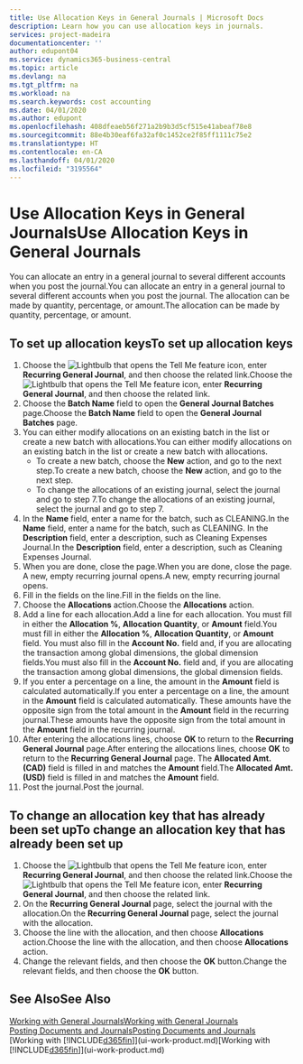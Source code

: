 ```yaml
---
title: Use Allocation Keys in General Journals | Microsoft Docs
description: Learn how you can use allocation keys in journals.
services: project-madeira
documentationcenter: ''
author: edupont04
ms.service: dynamics365-business-central
ms.topic: article
ms.devlang: na
ms.tgt_pltfrm: na
ms.workload: na
ms.search.keywords: cost accounting
ms.date: 04/01/2020
ms.author: edupont
ms.openlocfilehash: 408dfeaeb56f271a2b9b3d5cf515e41abeaf78e8
ms.sourcegitcommit: 88e4b30eaf6fa32af0c1452ce2f85ff1111c75e2
ms.translationtype: HT
ms.contentlocale: en-CA
ms.lasthandoff: 04/01/2020
ms.locfileid: "3195564"
---
```

# <a name="use-allocation-keys-in-general-journals"></a><span data-ttu-id="3e4c8-103">Use Allocation Keys in General Journals</span><span class="sxs-lookup"><span data-stu-id="3e4c8-103">Use Allocation Keys in General Journals</span></span>
<span data-ttu-id="3e4c8-104">You can allocate an entry in a general journal to several different accounts when you post the journal.</span><span class="sxs-lookup"><span data-stu-id="3e4c8-104">You can allocate an entry in a general journal to several different accounts when you post the journal.</span></span> <span data-ttu-id="3e4c8-105">The allocation can be made by quantity, percentage, or amount.</span><span class="sxs-lookup"><span data-stu-id="3e4c8-105">The allocation can be made by quantity, percentage, or amount.</span></span>

## <a name="to-set-up-allocation-keys"></a><span data-ttu-id="3e4c8-106">To set up allocation keys</span><span class="sxs-lookup"><span data-stu-id="3e4c8-106">To set up allocation keys</span></span>
1. <span data-ttu-id="3e4c8-107">Choose the ![Lightbulb that opens the Tell Me feature](media/ui-search/search_small.png "Tell me what you want to do") icon, enter **Recurring General Journal**, and then choose the related link.</span><span class="sxs-lookup"><span data-stu-id="3e4c8-107">Choose the ![Lightbulb that opens the Tell Me feature](media/ui-search/search_small.png "Tell me what you want to do") icon, enter **Recurring General Journal**, and then choose the related link.</span></span>
2. <span data-ttu-id="3e4c8-108">Choose the **Batch Name** field to open the **General Journal Batches** page.</span><span class="sxs-lookup"><span data-stu-id="3e4c8-108">Choose the **Batch Name** field to open the **General Journal Batches** page.</span></span>
3. <span data-ttu-id="3e4c8-109">You can either modify allocations on an existing batch in the list or create a new batch with allocations.</span><span class="sxs-lookup"><span data-stu-id="3e4c8-109">You can either modify allocations on an existing batch in the list or create a new batch with allocations.</span></span>
   * <span data-ttu-id="3e4c8-110">To create a new batch, choose the **New** action, and go to the next step.</span><span class="sxs-lookup"><span data-stu-id="3e4c8-110">To create a new batch, choose the **New** action, and go to the next step.</span></span>
   * <span data-ttu-id="3e4c8-111">To change the allocations of an existing journal, select the journal and go to step 7.</span><span class="sxs-lookup"><span data-stu-id="3e4c8-111">To change the allocations of an existing journal, select the journal and go to step 7.</span></span>    
4. <span data-ttu-id="3e4c8-112">In the **Name** field, enter a name for the batch, such as CLEANING.</span><span class="sxs-lookup"><span data-stu-id="3e4c8-112">In the **Name** field, enter a name for the batch, such as CLEANING.</span></span> <span data-ttu-id="3e4c8-113">In the **Description** field, enter a description, such as Cleaning Expenses Journal.</span><span class="sxs-lookup"><span data-stu-id="3e4c8-113">In the **Description** field, enter a description, such as Cleaning Expenses Journal.</span></span>
5. <span data-ttu-id="3e4c8-114">When you are done, close the page.</span><span class="sxs-lookup"><span data-stu-id="3e4c8-114">When you are done, close the page.</span></span> <span data-ttu-id="3e4c8-115">A new, empty recurring journal opens.</span><span class="sxs-lookup"><span data-stu-id="3e4c8-115">A new, empty recurring journal opens.</span></span>
6. <span data-ttu-id="3e4c8-116">Fill in the fields on the line.</span><span class="sxs-lookup"><span data-stu-id="3e4c8-116">Fill in the fields on the line.</span></span>
7. <span data-ttu-id="3e4c8-117">Choose the **Allocations** action.</span><span class="sxs-lookup"><span data-stu-id="3e4c8-117">Choose the **Allocations** action.</span></span>
8. <span data-ttu-id="3e4c8-118">Add a line for each allocation.</span><span class="sxs-lookup"><span data-stu-id="3e4c8-118">Add a line for each allocation.</span></span> <span data-ttu-id="3e4c8-119">You must fill in either the **Allocation %**, **Allocation Quantity**, or **Amount** field.</span><span class="sxs-lookup"><span data-stu-id="3e4c8-119">You must fill in either the **Allocation %**, **Allocation Quantity**, or **Amount** field.</span></span> <span data-ttu-id="3e4c8-120">You must also fill in the **Account No.** field and, if you are allocating the transaction among global dimensions, the global dimension fields.</span><span class="sxs-lookup"><span data-stu-id="3e4c8-120">You must also fill in the **Account No.** field and, if you are allocating the transaction among global dimensions, the global dimension fields.</span></span>
9. <span data-ttu-id="3e4c8-121">If you enter a percentage on a line, the amount in the **Amount** field is calculated automatically.</span><span class="sxs-lookup"><span data-stu-id="3e4c8-121">If you enter a percentage on a line, the amount in the **Amount** field is calculated automatically.</span></span> <span data-ttu-id="3e4c8-122">These amounts have the opposite sign from the total amount in the **Amount** field in the recurring journal.</span><span class="sxs-lookup"><span data-stu-id="3e4c8-122">These amounts have the opposite sign from the total amount in the **Amount** field in the recurring journal.</span></span>
10. <span data-ttu-id="3e4c8-123">After entering the allocations lines, choose **OK** to return to the **Recurring General Journal** page.</span><span class="sxs-lookup"><span data-stu-id="3e4c8-123">After entering the allocations lines, choose **OK** to return to the **Recurring General Journal** page.</span></span> <span data-ttu-id="3e4c8-124">The **Allocated Amt. (CAD)** field is filled in and matches the **Amount** field.</span><span class="sxs-lookup"><span data-stu-id="3e4c8-124">The **Allocated Amt. (USD)** field is filled in and matches the **Amount** field.</span></span>
11. <span data-ttu-id="3e4c8-125">Post the journal.</span><span class="sxs-lookup"><span data-stu-id="3e4c8-125">Post the journal.</span></span>

## <a name="to-change-an-allocation-key-that-has-already-been-set-up"></a><span data-ttu-id="3e4c8-126">To change an allocation key that has already been set up</span><span class="sxs-lookup"><span data-stu-id="3e4c8-126">To change an allocation key that has already been set up</span></span>
1. <span data-ttu-id="3e4c8-127">Choose the ![Lightbulb that opens the Tell Me feature](media/ui-search/search_small.png "Tell me what you want to do") icon, enter **Recurring General Journal**, and then choose the related link.</span><span class="sxs-lookup"><span data-stu-id="3e4c8-127">Choose the ![Lightbulb that opens the Tell Me feature](media/ui-search/search_small.png "Tell me what you want to do") icon, enter **Recurring General Journal**, and then choose the related link.</span></span>
2. <span data-ttu-id="3e4c8-128">On the **Recurring General Journal** page, select the journal with the allocation.</span><span class="sxs-lookup"><span data-stu-id="3e4c8-128">On the **Recurring General Journal** page, select the journal with the allocation.</span></span>
3. <span data-ttu-id="3e4c8-129">Choose the line with the allocation, and then choose **Allocations** action.</span><span class="sxs-lookup"><span data-stu-id="3e4c8-129">Choose the line with the allocation, and then choose **Allocations** action.</span></span>
4. <span data-ttu-id="3e4c8-130">Change the relevant fields, and then choose the **OK** button.</span><span class="sxs-lookup"><span data-stu-id="3e4c8-130">Change the relevant fields, and then choose the **OK** button.</span></span>

## <a name="see-also"></a><span data-ttu-id="3e4c8-131">See Also</span><span class="sxs-lookup"><span data-stu-id="3e4c8-131">See Also</span></span>
[<span data-ttu-id="3e4c8-132">Working with General Journals</span><span class="sxs-lookup"><span data-stu-id="3e4c8-132">Working with General Journals</span></span>](ui-work-general-journals.md)  
[<span data-ttu-id="3e4c8-133">Posting Documents and Journals</span><span class="sxs-lookup"><span data-stu-id="3e4c8-133">Posting Documents and Journals</span></span>](ui-post-documents-journals.md)  
<span data-ttu-id="3e4c8-134">[Working with [!INCLUDE[d365fin](includes/d365fin_md.md)]](ui-work-product.md)</span><span class="sxs-lookup"><span data-stu-id="3e4c8-134">[Working with [!INCLUDE[d365fin](includes/d365fin_md.md)]](ui-work-product.md)</span></span>
